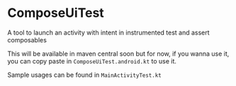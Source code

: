 # ComposeUiTest
A tool to launch an activity with intent in instrumented test and assert composables

This will be available in maven central soon but for now, if you wanna use it, 
you can copy paste in `ComposeUiTest.android.kt` to use it.

Sample usages can be found in `MainActivityTest.kt`

